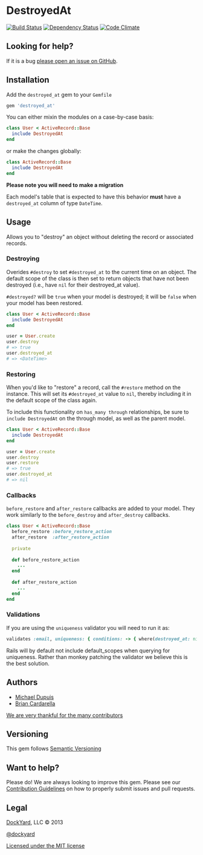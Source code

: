 # DestroyedAt #

[![Build Status](https://secure.travis-ci.org/dockyard/destroyed_at.png?branch=master)](http://travis-ci.org/dockyard/destroyed_at)
[![Dependency Status](https://gemnasium.com/dockyard/destroyed_at.png?travis)](https://gemnasium.com/dockyard/destroyed_at)
[![Code Climate](https://codeclimate.com/github/dockyard/destroyed_at.png)](https://codeclimate.com/github/dockyard/destroyed_at)

## Looking for help? ##

If it is a bug [please open an issue on GitHub](https://github.com/dockyard/destroyed_at/issues).

## Installation ##

Add the `destroyed_at` gem to your `Gemfile`

```ruby
gem 'destroyed_at'
```

You can either mixin the modules on a case-by-case basis:

```ruby
class User < ActiveRecord::Base
  include DestroyedAt
end
```

or make the changes globally:

```ruby
class ActiveRecord::Base
  include DestroyedAt
end
```

**Please note you will need to make a migration**

Each model's table that is expected to have this behavior **must** have
a `destroyed_at` column of type `DateTime`.

## Usage ##
Allows you to "destroy" an object without deleting the record or
associated records.

### Destroying ###
Overides `#destroy` to set `#destroyed_at` to the current time on an object. The
default scope of the class is then set to return objects that have not
been destroyed (i.e., have `nil` for their destroyed_at value).

`#destroyed?` will be `true` when your model is destroyed; it will be
`false` when your model has been restored.

```ruby
class User < ActiveRecord::Base
  include DestroyedAt
end

user = User.create
user.destroy 
# => true
user.destroyed_at
# => <DateTime>
```

### Restoring ####
When you'd like to "restore" a record, call the `#restore` method on
the instance. This will set its `#destroyed_at` value to `nil`, thereby
including it in the default scope of the class again.

To include this functionality on `has_many through` relationships,
be sure to `include DestroyedAt` on the through model, as well as the
parent model.

```ruby
class User < ActiveRecord::Base
  include DestroyedAt
end

user = User.create
user.destroy
user.restore
# => true
user.destroyed_at
# => nil
```

### Callbacks ###
`before_restore` and `after_restore` callbacks are added to your
model. They work similarly to the `before_destroy` and `after_destroy`
callbacks.

```ruby
class User < ActiveRecord::Base
  before_restore :before_restore_action
  after_restore  :after_restore_action
  
  private
  
  def before_restore_action
    ...
  end
  
  def after_restore_action
    ...
  end
end
```

### Validations ###

If you are using the `uniqueness` validator you will need to run it as:

```ruby
validates :email, uniqueness: { conditions: -> { where(destroyed_at: nil) } }
```

Rails will by default not include default_scopes when querying for uniqueness. Rather than monkey 
patching the validator we believe this is the best solution.

## Authors ##

* [Michael Dupuis](http://twitter.com/michaeldupuisjr)
* [Brian Cardarella](http://twitter.com/bcardarella)

[We are very thankful for the many contributors](https://github.com/dockyard/destroyed_at/graphs/contributors)

## Versioning ##

This gem follows [Semantic Versioning](http://semver.org)

## Want to help? ##

Please do! We are always looking to improve this gem. Please see our
[Contribution Guidelines](https://github.com/dockyard/destroyed_at/blob/master/CONTRIBUTING.md)
on how to properly submit issues and pull requests.

## Legal ##

[DockYard](http://dockyard.com), LLC &copy; 2013

[@dockyard](http://twitter.com/dockyard)

[Licensed under the MIT license](http://www.opensource.org/licenses/mit-license.php)

